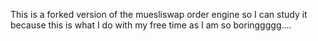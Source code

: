 This is a forked version of the muesliswap order engine so I can study it because this is what I do with my free time as I am so boringgggg....
